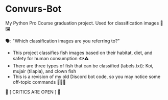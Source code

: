 # Convurs-Bot
My Python Pro Course graduation project. Used for classification images 🔎🖼️

🗣️: "Which classification images are you referring to?"

- This project classifies fish images based on their habitat, diet, and safety for human consumption 🐟⚠️
- There are three types of fish that can be classified (labels.txt): Koi, mujair (tilapia), and clown fish
- This is a revision of my old Discord bot code, so you may notice some off-topic commands 🤷🏽‍♂️

👐 [ CRITICS ARE OPEN ] 👐
